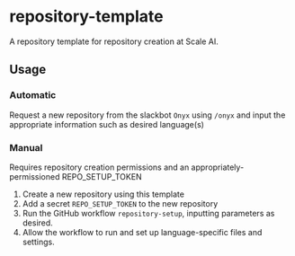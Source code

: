 # repository-template
A repository template for repository creation at Scale AI.

## Usage
### Automatic
Request a new repository from the slackbot `Onyx` using `/onyx` and input the appropriate information such as desired language(s)

### Manual
Requires repository creation permissions and an appropriately-permissioned REPO_SETUP_TOKEN

1. Create a new repository using this template
2. Add a secret `REPO_SETUP_TOKEN` to the new repository
3. Run the GitHub workflow `repository-setup`, inputting parameters as desired.
4. Allow the workflow to run and set up language-specific files and settings.
